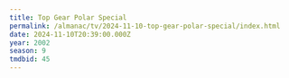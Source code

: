 ```yaml
---
title: Top Gear Polar Special
permalink: /almanac/tv/2024-11-10-top-gear-polar-special/index.html
date: 2024-11-10T20:39:00.000Z
year: 2002
season: 9
tmdbid: 45
---
```


